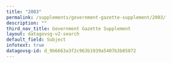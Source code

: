 ```yaml
---
title: "2003"
permalink: /supplements/government-gazette-supplement/2003/
description: ""
third_nav_title: Government Gazette Supplement
layout: datagovsg-v2-search
default_field: Subject
infotext: true
datagovsg-id: d_9b6663a3f2c963b1939a5407b3b85872
---
```

